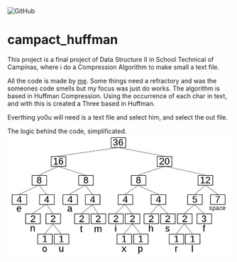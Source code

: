 ![GitHub](https://img.shields.io/github/license/luccastraumer/campact_huffman)

# campact_huffman
This project is a final project of Data Structure II in School Technical of Campinas, where i do a Compression Algorithm to make small a text file.

All the code is made by [me](https://github.com/luccastraumer). Some things need a refractory and was the someones code smells but my focus was just do works.
The algorithm is based in Huffman Compression. Using the occurrence of each char in text, and with this is created a Three based in Huffman.


Everthing yo0u will need is a text file and select him, and select the out file.

The logic behind the code, simplificated.
![Image of my web page](https://raw.githubusercontent.com/LuccasTraumer/campact_huffman/main/1000px-Huffman_tree.svg.png)
